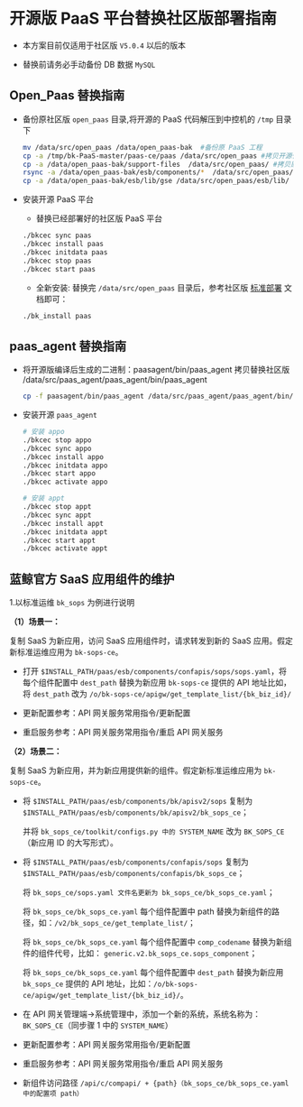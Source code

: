 # 开源版 PaaS 平台替换社区版部署指南

- 本方案目前仅适用于社区版 `V5.0.4` 以后的版本

- 替换前请务必手动备份 DB 数据 `MySQL`

## Open_Paas 替换指南

- 备份原社区版 `open_paas` 目录,将开源的 PaaS 代码解压到中控机的 `/tmp` 目录下

  ```bash
  mv /data/src/open_paas /data/open_paas-bak  #备份原 PaaS 工程
  cp -a /tmp/bk-PaaS-master/paas-ce/paas /data/src/open_paas #拷贝开源代码到 src 目录
  cp -a /data/open_paas-bak/support-files  /data/src/open_paas/ #拷贝原配置模版文件
  rsync -a /data/open_paas-bak/esb/components/*  /data/src/open_paas/esb/components/
  cp -a /data/open_paas-bak/esb/lib/gse /data/src/open_paas/esb/lib/
  ```

- 安装开源 PaaS 平台

  - 替换已经部署好的社区版 PaaS 平台

  ```bash
  ./bkcec sync paas
  ./bkcec install paas
  ./bkcec initdata paas
  ./bkcec stop paas
  ./bkcec start paas
  ```

  - 全新安装: 替换完 `/data/src/open_paas` 目录后，参考社区版 [标准部署](../../../基础包安装/多机部署/quick_install.md) 文档即可：

  ```bash
  ./bk_install paas
  ```

## paas_agent 替换指南

- 将开源版编译后生成的二进制：paasagent/bin/paas_agent 拷贝替换社区版 /data/src/paas_agent/paas_agent/bin/paas_agent

  ```bash
  cp -f paasagent/bin/paas_agent /data/src/paas_agent/paas_agent/bin/  # 将生成的开源二进制文件拷贝到 src/paas_agent 目录下
  ```

- 安装开源 `paas_agent`

  ```bash
  # 安装 appo
  ./bkcec stop appo
  ./bkcec sync appo
  ./bkcec install appo
  ./bkcec initdata appo
  ./bkcec start appo
  ./bkcec activate appo

  # 安装 appt
  ./bkcec stop appt
  ./bkcec sync appt
  ./bkcec install appt
  ./bkcec initdata appt
  ./bkcec start appt  
  ./bkcec activate appt
  ```

## 蓝鲸官方 SaaS 应用组件的维护

1.以标准运维 `bk_sops` 为例进行说明

**（1）场景一：**

复制 SaaS 为新应用，访问 SaaS 应用组件时，请求转发到新的 SaaS 应用。假定新标准运维应用为 `bk-sops-ce`。

- 打开 `$INSTALL_PATH/paas/esb/components/confapis/sops/sops.yaml`，将每个组件配置中 `dest_path` 替换为新应用 `bk-sops-ce` 提供的 API 地址比如，将 `dest_path` 改为 `/o/bk-sops-ce/apigw/get_template_list/{bk_biz_id}/`

- 更新配置参考：API 网关服务常用指令/更新配置

- 重启服务参考：API 网关服务常用指令/重启 API 网关服务

**（2）场景二：**

复制 SaaS 为新应用，并为新应用提供新的组件。假定新标准运维应用为 `bk-sops-ce`。

- 将 `$INSTALL_PATH/paas/esb/components/bk/apisv2/sops` 复制为 `$INSTALL_PATH/paas/esb/components/bk/apisv2/bk_sops_ce`；

  并将 `bk_sops_ce/toolkit/configs.py 中的 SYSTEM_NAME` 改为 `BK_SOPS_CE`（新应用 ID 的大写形式）。

- 将 `$INSTALL_PATH/paas/esb/components/confapis/sops` 复制为 `$INSTALL_PATH/paas/esb/components/confapis/bk_sops_ce`；

  将 `bk_sops_ce/sops.yaml 文件名更新为 bk_sops_ce/bk_sops_ce.yaml`；

  将 `bk_sops_ce/bk_sops_ce.yaml` 每个组件配置中 path 替换为新组件的路径，如：`/v2/bk_sops_ce/get_template_list/`；

  将 `bk_sops_ce/bk_sops_ce.yaml` 每个组件配置中 `comp_codename` 替换为新组件的组件代号，比如： `generic.v2.bk_sops_ce.sops_component`；

  将 `bk_sops_ce/bk_sops_ce.yaml` 每个组件配置中 `dest_path` 替换为新应用 `bk_sops_ce` 提供的 API 地址，比如：`/o/bk-sops-ce/apigw/get_template_list/{bk_biz_id}/`。

- 在 API 网关管理端->系统管理中，添加一个新的系统，系统名称为：`BK_SOPS_CE`（同步骤 1  中的 `SYSTEM_NAME`）

- 更新配置参考：API 网关服务常用指令/更新配置

- 重启服务参考：API 网关服务常用指令/重启 API 网关服务

- 新组件访问路径
  `/api/c/compapi/ + {path}（bk_sops_ce/bk_sops_ce.yaml 中的配置项 path）`
